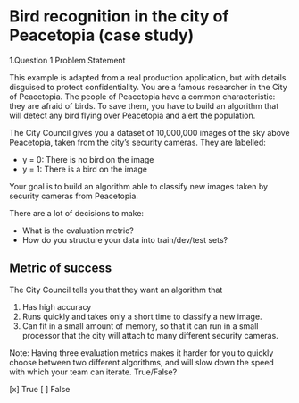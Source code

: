 # Bird recognition in the city of Peacetopia (case study)
1.Question 1
Problem Statement

This example is adapted from a real production application, but with details disguised to protect confidentiality.
You are a famous researcher in the City of Peacetopia. The people of Peacetopia have a common characteristic: they are afraid of birds. To save them, you have to build an algorithm that will detect any bird flying over Peacetopia and alert the population.

The City Council gives you a dataset of 10,000,000 images of the sky above Peacetopia, taken from the city’s security cameras. They are labelled:

  * y = 0: There is no bird on the image
  * y = 1: There is a bird on the image

Your goal is to build an algorithm able to classify new images taken by security cameras from Peacetopia.

There are a lot of decisions to make:

  * What is the evaluation metric?
  * How do you structure your data into train/dev/test sets?

## Metric of success

The City Council tells you that they want an algorithm that

 1. Has high accuracy
 2. Runs quickly and takes only a short time to classify a new image.
 3. Can fit in a small amount of memory, so that it can run in a small processor that the city will attach to many different security cameras.

Note: Having three evaluation metrics makes it harder for you to quickly choose between two different algorithms, and will slow down the speed with which your team can iterate. True/False?

[x] True
[ ] False
